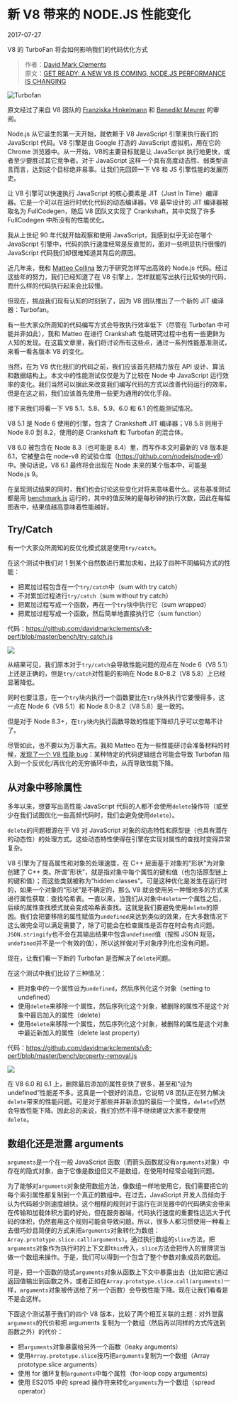 # 新 V8 带来的 NODE.JS 性能变化

2017-07-27

V8 的 TurboFan 将会如何影响我们的代码优化方式

> 作者：[David Mark Clements](https://www.nearform.com/author/david-mark-clements)  
> 原文：[GET READY: A NEW V8 IS COMING, NODE.JS PERFORMANCE IS CHANGING](https://www.nearform.com/blog/node-js-is-getting-a-new-v8-with-turbofan/)

![Turbofan](https://www.nearform.com/img/blog/2017/07/turbofan.png)

原文经过了来自 V8 团队的 [Franziska Hinkelmann](https://twitter.com/fhinkel) 和 [Benedikt Meurer](https://twitter.com/bmeurer) 的审阅。

Node.js 从它诞生的第一天开始，就依赖于 V8 JavaScript 引擎来执行我们的 JavaScript 代码。V8 引擎是由 Google 打造的 JavaScript 虚拟机，用在它的 Chrome 浏览器中。从一开始，V8的主要目标就是让 JavaScript 执行地更快，或者至少要胜过其它竞争者。对于 JavaScript 这样一个具有高度动态性、弱类型语言而言，达到这个目标绝非易事。让我们先回顾一下 V8 和 JS 引擎性能的发展历史。

让 V8 引擎可以快速执行 JavaScript 的核心要素是 JIT（Just In Time）编译器。它是一个可以在运行时优化代码的动态编译器。V8 最早设计的 JIT 编译器被取名为 FullCodegen，随后 V8 团队又实现了 Crankshaft，其中实现了许多 FullCodegen 中所没有的性能优化。

我从上世纪 90 年代就开始观察和使用 JavaScript，我感到似乎无论在哪个 JavaScript 引擎中，代码的执行速度经常是反直觉的，面对一些明显执行很慢的 JavaScript 代码我们却很难知道其背后的原因。

近几年来，我和 [Matteo Collina](https://twitter.com/matteocollina) 致力于研究怎样写出高效的 Node.js 代码。经过这些年的努力，我们已经知道了在 V8 引擎上，怎样就能写出执行比较快的代码，而什么样的代码执行起来会比较慢。

但现在，挑战我们现有认知的时刻到了，因为 V8 团队推出了一个新的 JIT 编译器：Turbofan。

有一些大家众所周知的代码编写方式会导致执行效率低下（尽管在 Turbofan 中可能并非如此），我和 Matteo 在进行 Crankshaft 性能研究过程中也有一些更鲜为人知的发现。在这篇文章里，我们将讨论所有这些点，通过一系列性能基准测试，来看一看各版本 V8 的变化。

当然，在为 V8 优化我们的代码之前，我们应该首先把精力放在 API 设计、算法和数据结构上。本文中的性能测试仅仅是为了比较在 Node 中 JavaScript 运行效率的变化。我们当然可以据此来改变我们编写代码的方式以改善代码运行的效率，但是在这之前，我们应该首先使用一些更为通用的优化手段。

接下来我们将看一下 V8 5.1、5.8、5.9、6.0 和 6.1 的性能测试情况。

V8 5.1 是 Node 6 使用的引擎，包含了 Crankshaft JIT 编译器；V8 5.8 则用于 Node 8.0 到 8.2，使用的是 Crankshaft 和 Turbofan 的混合体。

V8 6.0 被包含在 Node 8.3（也可能是 8.4）里，而写作本文时最新的 V8 版本是 6.1，它被整合在 node-v8 的试验仓库（<https://github.com/nodejs/node-v8>）中。换句话说，V8 6.1 最终将会出现在 Node 未来的某个版本中，可能是 Node.js 9。

在呈现测试结果的同时，我们也会讨论这些变化对将来意味着什么。这些基准测试都是用 [benchmark.js](https://www.npmjs.com/package/benchmark) 运行的，其中的值反映的是每秒钟的执行次数，因此在每幅图表中，结果值越高意味着性能越好。

## Try/Catch
有一个大家众所周知的反优化模式就是使用```try/catch```。

在这个测试中我们对 1 到某个自然数进行累加求和，比较了四种不同编码方式的性能：

* 把累加过程包含在一个```try/catch```中（sum with try catch）
* 不对累加过程进行```try/catch```（sum without try catch）
* 把累加过程写成一个函数，再在一个```try```块中执行它（sum wrapped）
* 把累加过程写成一个函数，然后简单地直接执行它（sum function）

代码：<https://github.com/davidmarkclements/v8-perf/blob/master/bench/try-catch.js>

![](https://www.nearform.com/img/blog/2017/07/try-catch-bar.png)

从结果可见，我们原本对于```try/catch```会导致性能问题的观点在 Node 6（V8 5.1）上还是正确的，但是```try/catch```对性能的影响在 Node 8.0-8.2（V8 5.8）上已经显著降低。

同时也要注意，在一个```try```块内执行一个函数要比在```try```块外执行它要慢得多，这一点在 Node 6（V8 5.1）和 Node 8.0-8.2（V8 5.8）是一致的。

但是对于 Node 8.3+，在```try```块内执行函数导致的性能下降却几乎可以忽略不计了。

尽管如此，也不要以为万事大吉。我和 Matteo 在为一些性能研讨会准备材料的时候，[发现了一个 V8 性能 bug](https://bugs.chromium.org/p/v8/issues/detail?id=6576&q=matteo%20collina&colspec=ID%20Type%20Status%20Priority%20Owner%20Summary%20HW%20OS%20Component%20Stars)：某种特定的代码逻辑组合可能会导致 Turbofan 陷入到一个反优化/再优化的无穷循环中去，从而导致性能下降。

## 从对象中移除属性
多年以来，想要写出高性能 JavaScript 代码的人都不会使用```delete```操作符（或至少在我们试图优化一些高频代码时，我们会避免使用```delete```）。

```delete```的问题根源在于 V8 对 JavaScript 对象的动态特性和原型链（也具有潜在的动态性）的处理方式。这些动态特性使得在引擎在实现对属性的查找时变得异常复杂。

V8 引擎为了提高属性和对象的处理速度，在 C++ 层面基于对象的“形状”为对象创建了 C++ 类。所谓“形状”，就是指对象中每个属性的键和值（也包括原型链上的键和值）；而这些类就被称为“hidden classes”。可是这种优化是发生在运行时的，如果一个对象的“形状”是不确定的，那么 V8 就会使用另一种慢地多的方式来进行属性获取：查找哈希表。一直以来，当我们从对象中```delete```一个属性之后，后续的属性查找模式就会变成哈希表查找。这就是我们要避免使用```delete```的原因。我们会把要移除的属性赋值为```undefined```来达到类似的效果，在大多数情况下这么做完全可以满足需要了，除了可能会在检查属性是否存在时会有点问题。```JSON.stringify```也不会在其输出结果中包含```undefined```值（按照 JSON 规范，```undefined```并不是一个有效的值），所以这样做对于对象序列化也没有问题。

现在，让我们看一下新的 Turbofan 是否解决了```delete```问题。

在这个测试中我们比较了三种情况：

* 把对象中的一个属性设为```undefined```，然后序列化这个对象（setting to undefined）
* 使用```delete```来移除一个属性，然后序列化这个对象，被删除的属性不是这个对象中最后加入的属性（delete）
* 使用```delete```来移除一个属性，然后序列化这个对象，被删除的属性是这个对象中最近新加入的属性（delete last property）

代码：<https://github.com/davidmarkclements/v8-perf/blob/master/bench/property-removal.js>

![](https://www.nearform.com/img/blog/2017/07/property-removal-bar.png)

在 V8 6.0 和 6.1 上，删除最后添加的属性变快了很多，甚至和“设为 undefined”性能差不多。这真是一个很好的消息，它说明 V8 团队正在努力解决```delete```带来的性能问题。可是对于那些并非新添加的最后一个属性，```delete```仍然会导致性能下降。因此总的来说，我们仍然不得不继续建议大家不要使用```delete```。

## 数组化还是泄露 arguments
```arguments```是一个在一般 JavaScript 函数（而箭头函数就没有```arguments```对象）中存在的隐式对象，由于它像是数组但又不是数组，在使用时经常会碰到问题。

为了能够对```arguments```对象使用数组方法，像数组一样地使用它，我们需要把它的每个索引属性都复制到一个真正的数组中。在过去，JavaScript 开发人员倾向于认为代码越少则速度越快。这个粗糙的规则对于运行在浏览器中的代码确实会带来在传输和加载体积方面的好处，但在服务器端，代码执行速度的重要性远远大于代码的体积，仍然套用这个规则可能会导致问题。所以，很多人都习惯使用一种看上去很巧妙且简便的方式来把```arguments```对象转化为数组：```Array.prototype.slice.call(arguments)```。通过执行数组的```slice```方法，把```arguments```对象作为执行时的上下文即```this```传入，```slice```方法会把传入的冒牌货当做一个数组来操作。于是，我们可以得到一个包含了整个参数对象成员的数组。

可是，把一个函数的隐式```arguments```对象从函数上下文中暴露出去（比如把它通过返回值输出到函数之外，或者正如在```Array.prototype.slice.call(arguments)```一样，```arguments```对象被传送给了另一个函数）会导致性能下降。现在让我们看看是不是会这样。

下面这个测试基于我们的四个 V8 版本，比较了两个相互关联的主题：对外泄露```arguments```的代价和把 arguments 复制为一个数组（然后再以同样的方式传送到函数之外）的代价：

* 把```arguments```对象暴露给另外一个函数（leaky arguments）
* 使用```Array.prototype.slice```技巧把```arguments```复制为一个数组（Array prototype.slice arguments）
* 使用 for 循环复制```arguments```中每个属性（for-loop copy arguments）
* 使用 ES2015 中的 spread 操作符来转化```arguments```为一个数组（spread operator）